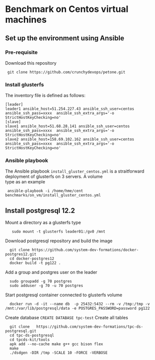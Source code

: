 # Benchmark on Centos virtual machines

## Set up the environment using Ansible

### Pre-requisite 
Download this repository
```shell script
 git clone https://github.com/crunchydevops/petone.git 
```
### Install glusterfs
The inventory file is defined as follows:   
```shell script
[leader]
leader1 ansible_host=51.254.227.43 ansible_ssh_user=centos ansible_ssh_pass=xxxx  ansible_ssh_extra_args='-o StrictHostKeyChecking=no'
[slave]
slave1 ansible_host=51.68.28.141 ansible_ssh_user=centos ansible_ssh_pass=xxxx  ansible_ssh_extra_args='-o StrictHostKeyChecking=no'
slave2 ansible_host=158.69.102.162 ansible_ssh_user=centos ansible_ssh_pass=xxxx  ansible_ssh_extra_args='-o StrictHostKeyChecking=no'
```
### Ansible playbook
The Ansible playbook ```install_gluster_centos.yml``` is a straitforward deployment of glusterfs on 3 servers. 
A volume    
type as an example
```shell script
 ansible-playbook -i /home/hme/cent benchmarks/on_vm/install_gluster_centos.yml
```
## Install postgresql 12.2
Mount a directory as a glusterfs type 
```shell script
   sudo mount -t glusterfs leader01:/gv0 /mnt
```
Download postgresql repository and build the image 
```shell script
  git clone https://github.com/system-dev-formations/docker-postgres12.git
  cd docker-postgres12
  docker build -t pg122 .
```
Add a group and postgres user on the leader
```shell script
  sudo groupadd -g 70 postgres
  sudo adduser -g 70 -u 70 postgres
```
Start postgresql container connected to glusterfs volume  
```shell script
  docker run -d -it --name db  -p 25432:5432 --rm -v /tmp:/tmp -v /mnt:/var/lib/postgresql/data -e POSTGRES_PASSWORD=password pg122
```
Create database ``` CREATE DATABASE tpc-test ```
Create all tables 
```shell script
  git clone   https://github.com/system-dev-formations/tpc-ds-postgresql.git 
  cd tpc-ds-postgresql
  cd tpcds-kit/tools
  apk add --no-cache make g++ gcc bison flex  
  make
  ./dsdgen -DIR /tmp -SCALE 10 -FORCE -VERBOSE
```



